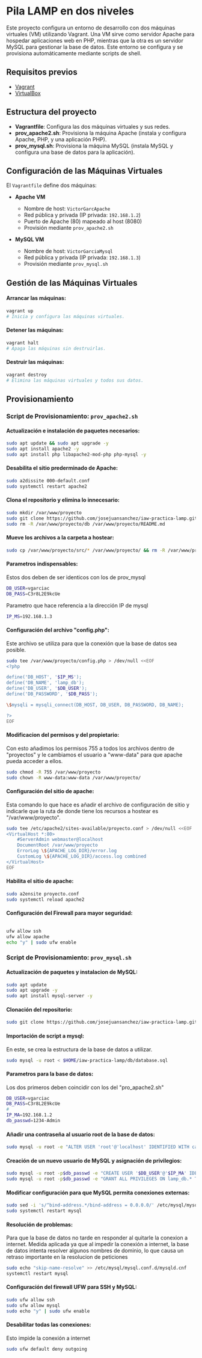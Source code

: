 # Pila LAMP en dos niveles

Este proyecto configura un entorno de desarrollo con dos máquinas virtuales (VM) utilizando Vagrant. Una VM sirve como servidor Apache para hospedar aplicaciones web en PHP, mientras que la otra es un servidor MySQL para gestionar la base de datos. Este entorno se configura y se provisiona automáticamente mediante scripts de shell.

## Requisitos previos

- [Vagrant](https://www.vagrantup.com/downloads)
- [VirtualBox](https://www.virtualbox.org/)

## Estructura del proyecto

- **Vagrantfile**: Configura las dos máquinas virtuales y sus redes.
- **prov_apache2.sh**: Provisiona la máquina Apache (instala y configura Apache, PHP, y una aplicación PHP).
- **prov_mysql.sh**: Provisiona la máquina MySQL (instala MySQL y configura una base de datos para la aplicación).

## Configuración de las Máquinas Virtuales

El `Vagrantfile` define dos máquinas:

- **Apache VM**
  - Nombre de host: `VictorGarcApache`
  - Red pública y privada (IP privada: `192.168.1.2`)
  - Puerto de Apache (80) mapeado al host (8080)
  - Provisión mediante `prov_apache2.sh`
  
- **MySQL VM**
  - Nombre de host: `VictorGarciaMysql`
  - Red pública y privada (IP privada: `192.168.1.3`)
  - Provisión mediante `prov_mysql.sh`

## Gestión de las Máquinas Virtuales

#### Arrancar las máquinas:
```bash
vagrant up
# Inicia y configura las máquinas virtuales.
```

#### Detener las máquinas:
```bash
vagrant halt
# Apaga las máquinas sin destruirlas.
```
#### Destruir las máquinas:
```bash
vagrant destroy
# Elimina las máquinas virtuales y todos sus datos.

```

## Provisionamiento

### Script de Provisionamiento: `prov_apache2.sh`


#### Actualización e instalación de paquetes necesarios: 
```bash
sudo apt update && sudo apt upgrade -y
sudo apt install apache2 -y
sudo apt install php libapache2-mod-php php-mysql -y
```

#### Desabilita el sitio prederminado de Apache:
```bash
sudo a2dissite 000-default.conf
sudo systemctl restart apache2
```

#### Clona el repositorio y elimina lo innecesario:
```bash
sudo mkdir /var/www/proyecto
sudo git clone https://github.com/josejuansanchez/iaw-practica-lamp.git /var/www/proyecto
sudo rm -R /var/www/proyecto/db /var/www/proyecto/README.md
```

#### Mueve los archivos a la carpeta a hostear:
```bash
sudo cp /var/www/proyecto/src/* /var/www/proyecto/ && rm -R /var/www/proyecto/src/
```

#### Parametros indispensables:
Estos dos deben de ser identicos con los de prov_mysql
```bash
DB_USER=vgarciac
DB_PASS=C3r8L2E9kcUe
```

Parametro que hace referencia a la dirección IP de mysql
```bash
IP_MS=192.168.1.3
```

#### Configuración del archivo "config.php":
Este archivo se utiliza para que la conexión que la base de datos sea posible.
```bash
sudo tee /var/www/proyecto/config.php > /dev/null <<EOF
<?php

define('DB_HOST', '$IP_MS');
define('DB_NAME', 'lamp_db');
define('DB_USER', '$DB_USER');
define('DB_PASSWORD', '$DB_PASS');

\$mysqli = mysqli_connect(DB_HOST, DB_USER, DB_PASSWORD, DB_NAME);

?>
EOF

```

#### Modificacion del permisos y del propietario: 
Con esto añadimos los permisos 755 a todos los archivos dentro de "proyectos" y le cambiamos el usuario a "www-data" para que apache pueda acceder a ellos.
```bash
sudo chmod -R 755 /var/www/proyecto
sudo chown -R www-data:www-data /var/www/proyecto/
```

#### Configuración del sitio de apache:
Esta comando lo que hace es añadir el archivo de configuración de sitio y indicarle que la ruta de donde tiene los recursos a hostear es "/var/www/proyecto".
```bash
sudo tee /etc/apache2/sites-available/proyecto.conf > /dev/null <<EOF
<VirtualHost *:80>
    #ServerAdmin webmaster@localhost
    DocumentRoot /var/www/proyecto
    ErrorLog \${APACHE_LOG_DIR}/error.log
    CustomLog \${APACHE_LOG_DIR}/access.log combined
</VirtualHost>
EOF
```

#### Habilita el sitio de apache: 
```bash
sudo a2ensite proyecto.conf
sudo systemctl reload apache2
```

#### Configuración del Firewall para mayor seguridad:
```bash

ufw allow ssh
ufw allow apache
echo "y" | sudo ufw enable
```
### Script de Provisionamiento: `prov_mysql.sh`

#### Actualización de paquetes y instalacion de MySQL:
```bash
sudo apt update
sudo apt upgrade -y
sudo apt install mysql-server -y
```
#### Clonación del repositorio:
```bash
sudo git clone https://github.com/josejuansanchez/iaw-practica-lamp.git $HOME/iaw-practica-lamp
```
####  Importación de script a mysql:
En este, se crea la estructura de la base de datos a utilizar.
```bash
sudo mysql -u root < $HOME/iaw-practica-lamp/db/database.sql
```

#### Parametros para la base de datos:
Los dos primeros deben coincidir con los del "pro_apache2.sh"
```bash
DB_USER=vgarciac
DB_PASS=C3r8L2E9kcUe
#
IP_MA=192.168.1.2
db_passwd=1234-Admin
```
#### Añadir una contraseña al usuario root de la base de datos:
```bash
sudo mysql -u root -e "ALTER USER 'root'@'localhost' IDENTIFIED WITH caching_sha2_password BY '$db_passwd';"
```
#### Creación de un nuevo usuario de MySQL y asignación de privilegios:
```bash
sudo mysql -u root -p$db_passwd -e "CREATE USER '$DB_USER'@'$IP_MA' IDENTIFIED BY '$DB_PASS';"
sudo mysql -u root -p$db_passwd -e "GRANT ALL PRIVILEGES ON lamp_db.* TO '$DB_USER'@'$IP_MA';FLUSH PRIVILEGES;"
```
#### Modificar configuración para que MySQL permita conexiones externas:
```bash
sudo sed -i 's/^bind-address.*/bind-address = 0.0.0.0/' /etc/mysql/mysql.conf.d/mysqld.cnf
sudo systemctl restart mysql
```
#### Resolución de problemas:
Para que la base de datos no tarde en responder al quitarle la conexion a internet.
Medida aplicada ya que al impedir la conexión a internet, la base de datos intenta resolver algunos nombres de dominio, lo que causa un retraso importante en la resolucion de peticiones

```bash
sudo echo "skip-name-resolve" >> /etc/mysql/mysql.conf.d/mysqld.cnf
systemctl restart mysql
```
#### Configuración del firewall UFW para SSH y MySQL:
```bash
sudo ufw allow ssh
sudo ufw allow mysql
sudo echo "y" | sudo ufw enable
```

#### Desabilitar todas las conexiones:
Esto impide la conexión a internet
```bash
sudo ufw default deny outgoing
```
